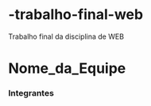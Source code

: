 # -trabalho-final-web
Trabalho final da disciplina de WEB
# Nome_da_Equipe

### Integrantes
[comment]: <> (Andrey Paulino Costa; Hugo Barros Correia; João Pedro Almeida Caldeira; Luick Eduardo Neres Costa; Mizael Miranda Barbosa)